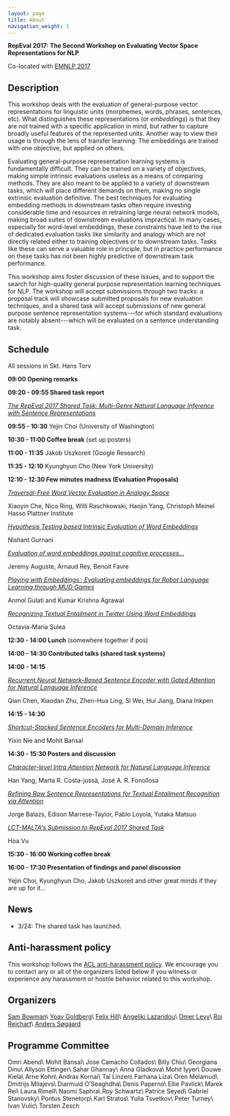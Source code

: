 ```yaml
---
layout: page
title: About
navigation_weight: 1
---
```


**RepEval 2017:  The Second Workshop on Evaluating Vector Space Representations for NLP**

Co-located with [EMNLP 2017](http://emnlp2017.net/)

Description
---------
This workshop deals with the evaluation of general-purpose vector representations for linguistic units (morphemes, words, phrases, sentences, etc). What distinguishes these representations (or *embeddings*) is that they are not trained with a specific application in mind, but rather to capture broadly useful features of the represented units. Another way to view their usage is through the lens of transfer learning: The embeddings are trained with one objective, but applied on others. 

Evaluating general-purpose representation learning systems is fundamentally difficult. They can be trained on a variety of objectives, making simple intrinsic evaluations useless as a means of comparing methods. They are also meant to be applied to a variety of downstream tasks, which will place different demands on them, making no single extrinsic evaluation definitive. The best techniques for evaluating embedding methods in downstream tasks often require investing considerable time and resources in retraining large neural network models, making broad suites of downstream evaluations impractical. In many cases, especially for word-level embeddings, these constraints have led to the rise of dedicated evaluation tasks like similarity and analogy which are not directly related either to training objectives or to downstream tasks. Tasks like these can serve a valuable role in principle, but in practice performance on these tasks has not been highly predictive of downstream task performance.

This workshop aims foster discussion of these issues, and to support the search for high-quality general purpose representation learning techniques for NLP. The workshop will accept submissions through two tracks: a proposal track will showcase submitted proposals for new evaluation techniques, and a shared task will accept submissions of new general purpose sentence representation systems---for which standard evaluations are notably absent---which will be evaluated on a sentence understanding task.

Schedule 
---------

All sessions in Skt. Hans Torv


**09:00   	Opening remarks**


**09:20 - 09:55   	Shared task report** 

[*The RepEval 2017 Shared Task: Multi-Genre Natural Language Inference with Sentence Representations*](papers/RepEval01.pdf) 
    

**09:55 - 10:30**   	Yejin Choi (University of Washington) 


**10:30 - 11:00   	Coffee break** (set up posters)


**11:00 - 11:35**  	Jakob Uszkoreit (Google Research) 


**11:35 - 12:10**   	Kyunghyun Cho (New York University) 


**12:10 - 12:30   	Few minutes madness (Evaluation Proposals)** 

[*Traversal-Free Word Vector Evaluation in Analogy Space*](papers/RepEval02.pdf) 

Xiaoyin Che, Nico Ring, Willi Raschkowski, Haojin Yang, Christoph Meinel
Hasso Plattner Institute

[*Hypothesis Testing based Intrinsic Evaluation of Word Embeddings*](papers/RepEval03.pdf) 

Nishant Gurnani
	
[*Evaluation of word embeddings against cognitive processes...*](papers/RepEval04.pdf)

Jeremy Auguste, Arnaud Rey, Benoit Favre

[*Playing with Embeddings : Evaluating embeddings for Robot Language Learning through MUD Games*](papers/RepEval05.pdf) 

Anmol Gulati and Kumar Krishna Agrawal

[*Recognizing Textual Entailment in Twitter Using Word Embeddings*](papers/RepEval06.pdf) 

Octavia-Maria Şulea


**12:30 - 14:00   	Lunch** (somewhere together if pos)


**14:00 - 14:30   	Contributed talks (shared task systems)** 


**14:00 - 14:15**   

[*Recurrent Neural Network-Based Sentence Encoder with Gated Attention for Natural Language Inference*](papers/RepEval07.pdf) 

Qian Chen, Xiaodan Zhu, Zhen-Hua Ling, Si Wei, Hui Jiang, Diana Inkpen
	
  
**14:15 - 14:30**

[*Shortcut-Stacked Sentence Encoders for Multi-Domain Inference*](papers/RepEval08.pdf)

Yixin Nie and Mohit Bansal


**14:30 - 15:30   	Posters and discussion**

[*Character-level Intra Attention Network for Natural Language Inference*](papers/RepEval09.pdf) 

Han Yang, Marta R. Costa-jussà, José A. R. Fonollosa
	
[*Refining Raw Sentence Representations for Textual Entailment Recognition via Attention*](papers/RepEval10.pdf)  

Jorge Balazs, Edison Marrese-Taylor, Pablo Loyola, Yutaka Matsuo
		
[*LCT-MALTA's Submission to RepEval 2017 Shared Task*](papers/RepEval11.pdf) 

Hoa Vu


**15:30 - 16:00   	Working coffee break**


**16:00 - 17:30   	Presentation of findings and panel discussion** 
  
Yejin Choi, Kyunghyun Cho, Jakob Uszkoreit and other great minds if they are up for it...


News
---------
* 3/24: The shared task has launched.

Anti-harassment policy
---------

This workshop follows the [ACL anti-harassment policy](https://www.aclweb.org/adminwiki/index.php?title=Anti-Harassment_Policy). We encourage you to contact any or all of the organizers listed below if you witness or experience any harassment or hostile behavior related to this workshop.

Organizers
---------
[Sam Bowman](https://www.nyu.edu/projects/bowman/)\\
[Yoav Goldberg](https://www.cs.bgu.ac.il/~yoavg/uni/)\\
[Felix Hill](http://www.cl.cam.ac.uk/~fh295/)\\
[Angeliki Lazaridou](http://angelikilazaridou.github.io/)\\
[Omer Levy](https://levyomer.wordpress.com/)\\
[Roi Reichart](http://ie.technion.ac.il/~roiri/)\\
[Anders Søgaard](http://cst.dk/anders/)

Programme Committee
---------
Omri Abend\\
Mohit Bansal\\
Jose Camacho Collados\\
Billy Chiu\\
Georgiana Dinu\\
Allyson Ettinger\\
Sahar Ghannay\\
Anna Gladkova\\
Mohit Iyyer\\
Douwe Kiela\\
Arne Kohn\\
Andras Kornai\\
Tal Linzen\\
Farhana Liza\\
Oren Melamud\\
Dmitrijs Milajevs\\
Diarmuid O’Seaghdha\\
Denis Paperno\\
Ellie Pavlick\\
Marek Rei\\
Laura Rimell\\
Naomi Saphra\\
Roy Schwartz\\
Patrice Seyed\\
Gabriel Stanovsky\\
Pontus Stenetorp\\
Karl Stratos\\
Yulia Tsvetkov\\
Peter Turney\\
Ivan Vulic\\
Torsten Zesch



